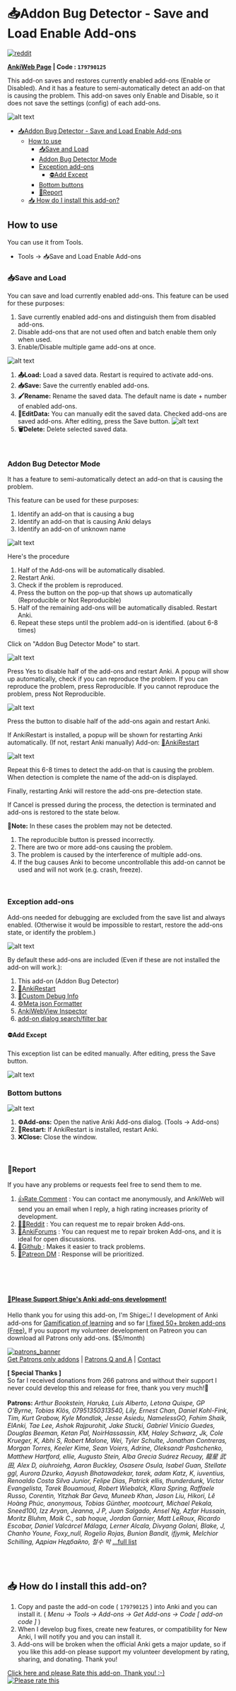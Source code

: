 # 📥Addon Bug Detector - Save and Load Enable Add-ons

[![reddit](https://github.com/shigeyukey/AnkiRestart/assets/124401518/85368aad-6f50-4335-8858-7a30a66fb065)](https://www.reddit.com/user/Shige-yuki)

**[AnkiWeb Page](https://ankiweb.net/shared/info/179790125) | Code : `179790125`**



This add-on saves and restores currently enabled add-ons (Enable or Disabled). And it has a feature to semi-automatically detect an add-on that is causing the problem. This add-on saves only Enable and Disable, so it does not save the settings (config) of each add-ons.


![alt text](https://raw.githubusercontent.com/shigeyukey/shige-addons-wiki/refs/heads/main/src/images/save_and_enable/01.png)


- [📥Addon Bug Detector - Save and Load Enable Add-ons](#addon-bug-detector---save-and-load-enable-add-ons)
  - [How to use](#how-to-use)
    - [📥Save and Load](#save-and-load)
    - [Addon Bug Detector Mode](#addon-bug-detector-mode)
    - [Exception add-ons](#exception-add-ons)
      - [⛔Add Except](#add-except)
    - [Bottom buttons](#bottom-buttons)
    - [🚨Report](#report)
  - [📥 How do I install this add-on?](#-how-do-i-install-this-add-on)



## How to use

You can use it from Tools.
* Tools -> 📥Save and Load Enable Add-ons


### 📥Save and Load

You can save and load currently enabled add-ons. This feature can be used for these purposes:

1. Save currently enabled add-ons and distinguish them from disabled add-ons.
1. Disable add-ons that are not used often and batch enable them only when used.
1. Enable/Disable multiple game add-ons at once.

![alt text](https://raw.githubusercontent.com/shigeyukey/shige-addons-wiki/refs/heads/main/src/images/save_and_enable/08.png)

1. **📤Load:** Load a saved data. Restart is required to activate add-ons.
2. **📥Save:** Save the currently enabled add-ons.
3. **🖌️Rename:** Rename the saved data. The default name is date + number of enabled add-ons.
4. **📝EditData:** You can manually edit the saved data. Checked add-ons are saved add-ons. After editing, press the Save button.
     ![alt text](https://raw.githubusercontent.com/shigeyukey/shige-addons-wiki/refs/heads/main/src/images/save_and_enable/07.png)
5. **🗑️Delete:** Delete selected saved data.

<br>

### Addon Bug Detector Mode

It has a feature to semi-automatically detect an add-on that is causing the problem.

This feature can be used for these purposes:

1. Identify an add-on that is causing a bug
1. Identify an add-on that is causing Anki delays
1. Identify an add-on of unknown name

![alt text](https://raw.githubusercontent.com/shigeyukey/shige-addons-wiki/refs/heads/main/src/images/save_and_enable/05.png)


Here's the procedure

1. Half of the Add-ons will be automatically disabled.
1. Restart Anki.
1. Check if the problem is reproduced.
1. Press the button on the pop-up that shows up automatically (Reproducible or Not Reproducible)
1. Half of the remaining add-ons will be automatically disabled. Restart Anki.
1. Repeat these steps until the problem add-on is identified. (about 6-8 times)


Click on "Addon Bug Detector Mode" to start.

![alt text](https://raw.githubusercontent.com/shigeyukey/shige-addons-wiki/refs/heads/main/src/images/save_and_enable/02.png)

Press Yes to disable half of the add-ons and restart Anki. A popup will show up automatically, check if you can reproduce the problem. If you can reproduce the problem, press Reproducible. If you cannot reproduce the problem, press Not Reproducible.

![alt text](https://raw.githubusercontent.com/shigeyukey/shige-addons-wiki/refs/heads/main/src/images/save_and_enable/03.png)

Press the button to disable half of the add-ons again and restart Anki.

If AnkiRestart is installed, a popup will be shown for restarting Anki automatically. (If not, restart Anki manually)  Add-on: [🔂AnkiRestart](https://ankiweb.net/shared/info/237169833)


![alt text](https://raw.githubusercontent.com/shigeyukey/shige-addons-wiki/refs/heads/main/src/images/save_and_enable/04.png)

Repeat this 6-8 times to detect the add-on that is causing the problem. When detection is complete the name of the add-on is displayed.




Finally, restarting Anki will restore the add-ons pre-detection state.

If Cancel is pressed during the process, the detection is terminated and add-ons is restored to the state below.

**🚨Note:** In these cases the problem may not be detected.
1. The reproducible button is pressed incorrectly.
2. There are two or more add-ons causing the problem.
3. The problem is caused by the interference of multiple add-ons.
4. If the bug causes Anki to become uncontrollable this add-on cannot be used and will not work (e.g. crash, freeze).

<br>

### Exception add-ons

Add-ons needed for debugging are excluded from the save list and always enabled. (Otherwise it would be impossible to restart, restore the add-ons state, or identify the problem.)

![alt text](https://raw.githubusercontent.com/shigeyukey/shige-addons-wiki/refs/heads/main/src/images/save_and_enable/06.png)

 By default these add-ons are included (Even if these are not installed the add-on will work.):

1. This add-on (Addon Bug Detector)
2. [🔂AnkiRestart](https://ankiweb.net/shared/info/237169833)
3. [🐞Custom Debug Info](https://ankiweb.net/shared/info/1616945135)
4. [⚙️Meta json Formatter](https://ankiweb.net/shared/info/1984416286)
5. [AnkiWebView Inspector](https://ankiweb.net/shared/info/31746032)
6. [add-on dialog search/filter bar](https://ankiweb.net/shared/info/561945101)


#### ⛔Add Except

This exception list can be edited manually. After editing, press the Save button.

![alt text](https://raw.githubusercontent.com/shigeyukey/shige-addons-wiki/refs/heads/main/src/images/save_and_enable/10.png)

### Bottom buttons

![alt text](https://raw.githubusercontent.com/shigeyukey/shige-addons-wiki/refs/heads/main/src/images/save_and_enable/09.png)

1. **⚙️Add-ons:** Open the native Anki Add-ons dialog. (Tools -> Add-ons)
2. **🔁Restart:** If AnkiRestart is installed, restart Anki.
3. **❌️Close:** Close the window.

<br>

### 🚨Report

If you have any problems or requests feel free to send them to me.

  1. <a href="https://ankiweb.net/shared/review/179790125" target="_blank">👍️Rate Comment</a> : You can contact me anonymously, and AnkiWeb will send you an email when I reply, a high rating increases priority of development.
  2. <a href="https://www.reddit.com/r/Anki/comments/1b0eybn/simple_fix_of_broken_addons_for_the_latest_anki/" target="_blank">👩‍🚀Reddit</a> : You can request me to repair broken Add-ons.
  2. <a href="https://forums.ankiweb.net/t/simple-fix-of-broken-add-ons-for-the-latest-anki-by-shige/41650" target="_blank">🌟AnkiForums</a> : You can request me to repair broken Add-ons, and it is ideal for open discussions.
  3. <a href="https://github.com/shigeyukey/my_addons/issues" target="_blank">🐙Github </a> : Makes it easier to track problems.
  4. <a href="https://www.patreon.com/Shigeyuki" target="_blank">💖Patreon DM</a> : Response will be prioritized.


<br><br><br>

<h4><a href="http://patreon.com/Shigeyuki">💖Please Support Shige's Anki add-ons development!</a></h4>

Hello thank you for using this add-on, I'm Shigeඞ! I development of Anki add-ons for [Gamification of learning](https://www.youtube.com/@shigeyuki5397/videos) and so far [I fixed 50+ broken add-ons (Free).]((https://new.reddit.com/r/Anki/comments/1b0eybn/simple_fix_of_broken_addons_for_the_latest_anki/)) If you support my volunteer development on Patreon you can download all Patrons only add-ons. ($5/month)

[![patrons_banner](https://shigeyukey.github.io/shige-addons-wiki/images/_promotion/promotion_00.gif)](http://patreon.com/Shigeyuki)<br>
[Get Patrons only addons](https://www.patreon.com/Shigeyuki) | [Patrons Q and A](https://shigeyukey.github.io/shige-addons-wiki/patrons_q_and_a.html) | [Contact](https://shigeyukey.github.io/shige-addons-wiki/contact.html) <br>


**\[ Special Thanks ]** <br>
 So far I received donations from 266 patrons and without their support I never could develop this and release for free, thank you very much!🙏<br><br>
  **Patrons:** *Arthur Bookstein, Haruka, Luis Alberto, Letona Quispe, GP O'Byrne, Tobias Klös, 07951350313540, Lily, Ernest Chan, Daniel Kohl-Fink, Tim, Kurt Grabow, Kyle Mondlak, Jesse Asiedu, NamelessGO, Fahim Shaik, ElAnki, Tae Lee, Ashok Rajpurohit, Jake Stucki, Gabriel Vinicio Guedes, Douglas Beeman, Ketan Pal, NoirHassassin, KM, Haley Schwarz, Jk, Cole Krueger, K, Abhi S, Robert Malone, Wei, Tyler Schulte, Jonathan Contreras, Morgan Torres, Keeler Kime, Sean Voiers, Adrine, Oleksandr Pashchenko, Matthew Hartford, ellie, Augusto Stein, Alba Grecia Suárez Recuay, 龍星 武田, Alex D, oiuhroiehg, Aaron Buckley, Osasere Osula, Isabel Guan, Stellate ggl, Aurora Dzurko, Aayush Bhatawadekar, tarek, adam Katz, K, iuventius, Renoaldo Costa Silva Junior, Felipe Dias, Patrick ellis, thunderdunk, Victor Evangelista, Tarek Bouamoud, Robert Wiebalck, Klara Spring, Raffaele Russo, Corentin, Yitzhak Bar Geva, Muneeb Khan, Jason Liu, Hikori, Lê Hoàng Phúc, anonymous, Tobias Günther, mootcourt, Michael Pekala, Sneed100, Izz Aryan, Jeanna, J P, Juan Salgado, Ansel Ng, Azfar Hussain, Moritz Bluhm, Maik C., sab hoque, Jordan Garnier, Matt LeRoux, Ricardo Escobar, Daniel Valcárcel Málaga, Lerner Alcala, Divyang Golani, Blake, J, Chanho Youne, Foxy_null, Rogelio Rojas, Bunion Bandit, ifjymk, Melchior Schilling, Адріан Недбайло, 철수 박* [...full list](https://shigeyukey.github.io/shige-addons-wiki/patrons_credit.html#patrons)


<br><br>

## 📥 How do I install this add-on?
1. Copy and paste the add-on code ( `179790125` )  into Anki and you can install it. ( *Menu -> Tools -> Add-ons -> Get Add-ons -> Code \[ add-on code ]* )
2. When I develop bug fixes, create new features, or compatibility for New Anki, I will notify you and you can install it.
3. Add-ons will be broken when the official Anki gets a major update, so if you like this add-on please support my volunteer development by rating, sharing, and donating. Thank you!

[Click here and please Rate this add-on, Thank you! :-) <br>
 ![Please rate this](https://raw.githubusercontent.com/shigeyukey/my_addons/main/media_files/rate_this.gif)](https://ankiweb.net/shared/review/179790125)